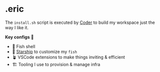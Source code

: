 # .eric

The `install.sh` script is executed by [Coder](https://github.com/coder) to build my workspace just the way I like it.

**Key configs** 🔑

- 🐠 Fish shell 
- 🚀 [Starship](https://starship.rs) to customize my `fish`
- 🪴 VSCode extensions to make things inviting & efficient
- 🏗️ Tooling I use to provision & manage infra
